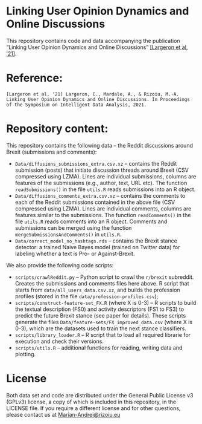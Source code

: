Linking User Opinion Dynamics and Online Discussions
================

This repository contains code and data accompanying the publication
“Linking User Opinion Dynamics and Online Discussions” [\[Largeron et
al,
    ’21\]](https://arxiv.org/abs/2101.09852).

# Reference:

    [Largeron et al, '21] Largeron, C., Mardale, A., & Rizoiu, M.-A. Linking User Opinion Dynamics and Online Discussions. In Proceedings of the Symposium on Intelligent Data Analysis, 2021.

# Repository content:

This repository contains the following data – the Reddit discussions
around Brexit (submissions and comments):

  - `Data/diffusions_submissions_extra.csv.xz` – contains the Reddit
    submission (posts) that initiate discussion threads around Brexit
    (CSV compressed using LZMA). Lines are individual submissions,
    columns are features of the submissions (e.g., author, text, URL
    etc). The function `readSubmissions()` in the file `utils.R` reads
    submissions into an R object.
  - `Data/diffusions_comments_extra.csv.xz` – contains the comments to
    each of the Reddit submissions contained in the above file (CSV
    compressed using LZMA). Lines are individual comments, columns are
    features similar to the submissions. The function `readComments()`
    in the file `utils.R` reads comments into an R object. Comments and
    submissions can be merged using the function
    `mergeSubmissionsAndComments()` in `utils.R`.
  - `Data/correct_model_no_hashtags.rds` – contains the Brexit stance
    detector: a trained Naive Bayes model (trained on Twitter data) for
    labeling whether a text is Pro- or Against-Brexit.

We also provide the following code scripts:

  - `scripts/crawlReddit.py` – Python script to crawl the `r/brexit`
    subreddit. Creates the submissions and comments files here above. R
    script that starts from `data/all_users_data.csv.xz`, and builds the
    profession profiles (stored in the file
    `data/profession-profiles.csv`);
  - `scripts/construct-feature-set_FX.R` (where X is 0-3) – R scripts to
    build the textual description (FS0) and activity descriptors (FS1 to
    FS3) to predict the future Brexit stance (see paper for details).
    These scripts generate the files
    `Data/feature-sets/FX_improved_data.csv` (where X is 0-3), which are
    the datasets used to train the next stance classifiers.
  - `scripts/library_loader.R` – R script that to load all required
    librarie for execution and check their versions.
  - `scripts/utils.R` – additional functions for reading, writing data
    and plotting.

# License

Both data set and code are distributed under the General Public License
v3 (GPLv3) license, a copy of which is included in this repository, in
the LICENSE file. If you require a different license and for other
questions, please contact us at <Marian-Andrei@rizoiu.eu>
